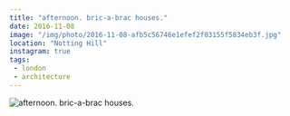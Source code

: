 ```yaml
---
title: "afternoon. bric-a-brac houses."
date: 2016-11-08
image: "/img/photo/2016-11-08-afb5c56746e1efef2f03155f5834eb3f.jpg"
location: "Notting Hill"
instagram: true
tags:
 - london
 - architecture
---
```


![afternoon. bric-a-brac houses.](/img/photo/2016-11-08-afb5c56746e1efef2f03155f5834eb3f.jpg)
